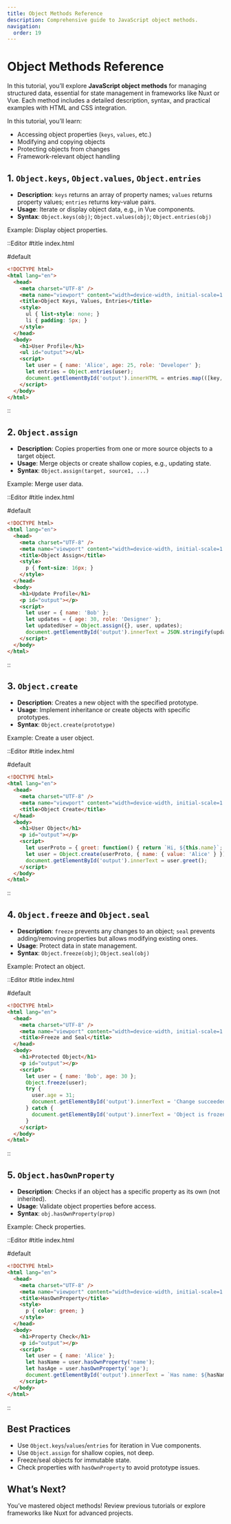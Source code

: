 ```yaml
---
title: Object Methods Reference
description: Comprehensive guide to JavaScript object methods.
navigation:
  order: 19
---
```


# Object Methods Reference

In this tutorial, you’ll explore **JavaScript object methods** for managing structured data, essential for state management in frameworks like Nuxt or Vue. Each method includes a detailed description, syntax, and practical examples with HTML and CSS integration.

In this tutorial, you’ll learn:
- Accessing object properties (`keys`, `values`, etc.)
- Modifying and copying objects
- Protecting objects from changes
- Framework-relevant object handling

## 1. `Object.keys`, `Object.values`, `Object.entries`
- **Description**: `keys` returns an array of property names; `values` returns property values; `entries` returns key-value pairs.
- **Usage**: Iterate or display object data, e.g., in Vue components.
- **Syntax**: `Object.keys(obj)`; `Object.values(obj)`; `Object.entries(obj)`

Example: Display object properties.

::Editor
#title
index.html

#default
```html
<!DOCTYPE html>
<html lang="en">
  <head>
    <meta charset="UTF-8" />
    <meta name="viewport" content="width=device-width, initial-scale=1.0" />
    <title>Object Keys, Values, Entries</title>
    <style>
      ul { list-style: none; }
      li { padding: 5px; }
    </style>
  </head>
  <body>
    <h1>User Profile</h1>
    <ul id="output"></ul>
    <script>
      let user = { name: 'Alice', age: 25, role: 'Developer' };
      let entries = Object.entries(user);
      document.getElementById('output').innerHTML = entries.map(([key, value]) => `<li>${key}: ${value}</li>`).join('');
    </script>
  </body>
</html>
```
::

## 2. `Object.assign`
- **Description**: Copies properties from one or more source objects to a target object.
- **Usage**: Merge objects or create shallow copies, e.g., updating state.
- **Syntax**: `Object.assign(target, source1, ...)`

Example: Merge user data.

::Editor
#title
index.html

#default
```html
<!DOCTYPE html>
<html lang="en">
  <head>
    <meta charset="UTF-8" />
    <meta name="viewport" content="width=device-width, initial-scale=1.0" />
    <title>Object Assign</title>
    <style>
      p { font-size: 16px; }
    </style>
  </head>
  <body>
    <h1>Update Profile</h1>
    <p id="output"></p>
    <script>
      let user = { name: 'Bob' };
      let updates = { age: 30, role: 'Designer' };
      let updatedUser = Object.assign({}, user, updates);
      document.getElementById('output').innerText = JSON.stringify(updatedUser);
    </script>
  </body>
</html>
```
::

## 3. `Object.create`
- **Description**: Creates a new object with the specified prototype.
- **Usage**: Implement inheritance or create objects with specific prototypes.
- **Syntax**: `Object.create(prototype)`

Example: Create a user object.

::Editor
#title
index.html

#default
```html
<!DOCTYPE html>
<html lang="en">
  <head>
    <meta charset="UTF-8" />
    <meta name="viewport" content="width=device-width, initial-scale=1.0" />
    <title>Object Create</title>
  </head>
  <body>
    <h1>User Object</h1>
    <p id="output"></p>
    <script>
      let userProto = { greet: function() { return `Hi, ${this.name}`; } };
      let user = Object.create(userProto, { name: { value: 'Alice' } });
      document.getElementById('output').innerText = user.greet();
    </script>
  </body>
</html>
```
::

## 4. `Object.freeze` and `Object.seal`
- **Description**: `freeze` prevents any changes to an object; `seal` prevents adding/removing properties but allows modifying existing ones.
- **Usage**: Protect data in state management.
- **Syntax**: `Object.freeze(obj)`; `Object.seal(obj)`

Example: Protect an object.

::Editor
#title
index.html

#default
```html
<!DOCTYPE html>
<html lang="en">
  <head>
    <meta charset="UTF-8" />
    <meta name="viewport" content="width=device-width, initial-scale=1.0" />
    <title>Freeze and Seal</title>
  </head>
  <body>
    <h1>Protected Object</h1>
    <p id="output"></p>
    <script>
      let user = { name: 'Bob', age: 30 };
      Object.freeze(user);
      try {
        user.age = 31;
        document.getElementById('output').innerText = 'Change succeeded';
      } catch {
        document.getElementById('output').innerText = 'Object is frozen';
      }
    </script>
  </body>
</html>
```
::

## 5. `Object.hasOwnProperty`
- **Description**: Checks if an object has a specific property as its own (not inherited).
- **Usage**: Validate object properties before access.
- **Syntax**: `obj.hasOwnProperty(prop)`

Example: Check properties.

::Editor
#title
index.html

#default
```html
<!DOCTYPE html>
<html lang="en">
  <head>
    <meta charset="UTF-8" />
    <meta name="viewport" content="width=device-width, initial-scale=1.0" />
    <title>HasOwnProperty</title>
    <style>
      p { color: green; }
    </style>
  </head>
  <body>
    <h1>Property Check</h1>
    <p id="output"></p>
    <script>
      let user = { name: 'Alice' };
      let hasName = user.hasOwnProperty('name');
      let hasAge = user.hasOwnProperty('age');
      document.getElementById('output').innerText = `Has name: ${hasName}, Has age: ${hasAge}`;
    </script>
  </body>
</html>
```
::

## Best Practices
- Use `Object.keys`/`values`/`entries` for iteration in Vue components.
- Use `Object.assign` for shallow copies, not deep.
- Freeze/seal objects for immutable state.
- Check properties with `hasOwnProperty` to avoid prototype issues.

## What’s Next?

You’ve mastered object methods! Review previous tutorials or explore frameworks like Nuxt for advanced projects.